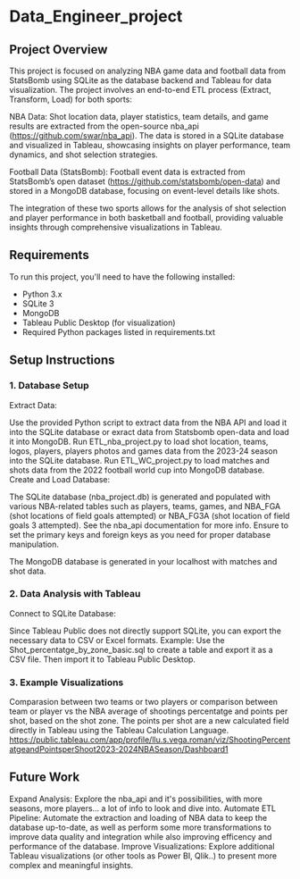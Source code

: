 # Data_Engineer_project

## Project Overview
This project is focused on analyzing NBA game data and football data from StatsBomb using SQLite as the database backend and Tableau for data visualization. The project involves an end-to-end ETL process (Extract, Transform, Load) for both sports:

NBA Data: Shot location data, player statistics, team details, and game results are extracted from the open-source nba_api (https://github.com/swar/nba_api). The data is stored in a SQLite database and visualized in Tableau, showcasing insights on player performance, team dynamics, and shot selection strategies.

Football Data (StatsBomb): Football event data is extracted from StatsBomb’s open dataset (https://github.com/statsbomb/open-data) and stored in a MongoDB database, focusing on event-level details like shots.

The integration of these two sports allows for the analysis of shot selection and player performance in both basketball and football, providing valuable insights through comprehensive visualizations in Tableau.



## Requirements
To run this project, you'll need to have the following installed:

- Python 3.x
- SQLite 3
- MongoDB
- Tableau Public Desktop (for visualization)
- Required Python packages listed in requirements.txt

## Setup Instructions
### 1. Database Setup
Extract Data:

Use the provided Python script to extract data from the NBA API and load it into the SQLite database or exract data from Statsbomb open-data and load it into MongoDB.
Run ETL_nba_project.py to load shot location, teams, logos, players, players photos and games data from the 2023-24 season into the SQLite database.
Run ETL_WC_project.py to load matches and shots data from the 2022 football world cup into MongoDB database.
Create and Load Database:

The SQLite database (nba_project.db) is generated and populated with various NBA-related tables such as players, teams, games, and NBA_FGA (shot locations of field goals attempted) or NBA_FG3A (shot location of field goals 3 attempted). See the nba_api documentation for more info.
Ensure to set the primary keys and foreign keys as you need for proper database manipulation.

The MongoDB database is generated in your localhost with matches and shot data.


### 2. Data Analysis with Tableau
Connect to SQLite Database:

Since Tableau Public does not directly support SQLite, you can export the necessary data to CSV or Excel formats.
Example: Use the Shot_percentatge_by_zone_basic.sql to create a table and export it as a CSV file.
Then import it to Tableau Public Desktop.

### 3. Example Visualizations
Comparasion between two teams or two players or comparison between team or player vs the NBA average of shootings percentatge and points per shot, based on the shot zone.
The points per shot are a new calculated field directly in Tableau using the Tableau Calculation Language.
https://public.tableau.com/app/profile/llu.s.vega.roman/viz/ShootingPercentatgeandPointsperShoot2023-2024NBASeason/Dashboard1

## Future Work
Expand Analysis: 
Explore the nba_api and it's possibilities, with more seasons, more players... a lot of info to look and dive into.
Automate ETL Pipeline: 
Automate the extraction and loading of NBA data to keep the database up-to-date, as well as perform some more transformations to improve data quality and integration while also improving efficency and performance of the database.
Improve Visualizations: 
Explore additional Tableau visualizations (or other tools as Power BI, Qlik..) to present more complex and meaningful insights.
